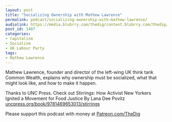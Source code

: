 ```yaml
---
layout: post
title: "Socializing Ownership with Mathew Lawrence"
permalink: podcast/socializing-ownership-with-mathew-lawrence/
audiolink: https://media.blubrry.com/thedig/content.blubrry.com/thedig/The_Dig-EP_226-Lawrence.mp3
post_id: 1407
categories: 
- Capitalism
- Socialism
- UK Labour Party
tags: 
- Mathew Lawrence
---
```


Mathew Lawrence, founder and director of the left-wing UK think tank Common Wealth, explains why ownership must be socialized, what that might look like, and how to make it happen.

Thanks to UNC Press. Check out Stirrings: How Activist New Yorkers Ignited a Movement for Food Justice By Lana Dee Povitz 
[uncpress.org/book/9781469653013/stirrings](https://uncpress.org/book/9781469653013/stirrings)

Please support this podcast with money at 
[Patreon.com/TheDig](https://Patreon.com/TheDig)